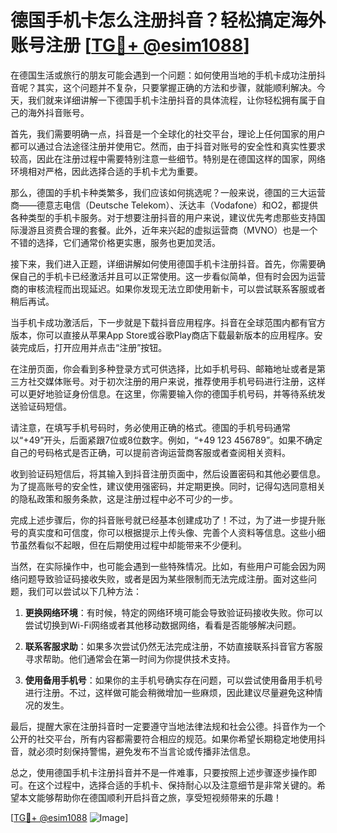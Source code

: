# 德国手机卡怎么注册抖音？轻松搞定海外账号注册 [[TG💪+ @esim1088](https://t.me/s/esim1088)]

在德国生活或旅行的朋友可能会遇到一个问题：如何使用当地的手机卡成功注册抖音呢？其实，这个问题并不复杂，只要掌握正确的方法和步骤，就能顺利解决。今天，我们就来详细讲解一下德国手机卡注册抖音的具体流程，让你轻松拥有属于自己的海外抖音账号。

首先，我们需要明确一点，抖音是一个全球化的社交平台，理论上任何国家的用户都可以通过合法途径注册并使用它。然而，由于抖音对账号的安全性和真实性要求较高，因此在注册过程中需要特别注意一些细节。特别是在德国这样的国家，网络环境相对严格，因此选择合适的手机卡尤为重要。

那么，德国的手机卡种类繁多，我们应该如何挑选呢？一般来说，德国的三大运营商——德意志电信（Deutsche Telekom）、沃达丰（Vodafone）和O2，都提供各种类型的手机卡服务。对于想要注册抖音的用户来说，建议优先考虑那些支持国际漫游且资费合理的套餐。此外，近年来兴起的虚拟运营商（MVNO）也是一个不错的选择，它们通常价格更实惠，服务也更加灵活。

接下来，我们进入正题，详细讲解如何使用德国手机卡注册抖音。首先，你需要确保自己的手机卡已经激活并且可以正常使用。这一步看似简单，但有时会因为运营商的审核流程而出现延迟。如果你发现无法立即使用新卡，可以尝试联系客服或者稍后再试。

当手机卡成功激活后，下一步就是下载抖音应用程序。抖音在全球范围内都有官方版本，你可以直接从苹果App Store或谷歌Play商店下载最新版本的应用程序。安装完成后，打开应用并点击“注册”按钮。

在注册页面，你会看到多种登录方式可供选择，比如手机号码、邮箱地址或者是第三方社交媒体账号。对于初次注册的用户来说，推荐使用手机号码进行注册，这样可以更好地验证身份信息。在这里，你需要输入你的德国手机号码，并等待系统发送验证码短信。

请注意，在填写手机号码时，务必使用正确的格式。德国的手机号码通常以“+49”开头，后面紧跟7位或8位数字。例如，“+49 123 456789”。如果不确定自己的号码格式是否正确，可以提前咨询运营商客服或者查阅相关资料。

收到验证码短信后，将其输入到抖音注册页面中，然后设置密码和其他必要信息。为了提高账号的安全性，建议使用强密码，并定期更换。同时，记得勾选同意相关的隐私政策和服务条款，这是注册过程中必不可少的一步。

完成上述步骤后，你的抖音账号就已经基本创建成功了！不过，为了进一步提升账号的真实度和可信度，你可以根据提示上传头像、完善个人资料等信息。这些小细节虽然看似不起眼，但在后期使用过程中却能带来不少便利。

当然，在实际操作中，也可能会遇到一些特殊情况。比如，有些用户可能会因为网络问题导致验证码接收失败，或者是因为某些限制而无法完成注册。面对这些问题，我们可以尝试以下几种方法：

1. **更换网络环境**：有时候，特定的网络环境可能会导致验证码接收失败。你可以尝试切换到Wi-Fi网络或者其他移动数据网络，看看是否能够解决问题。
   
2. **联系客服求助**：如果多次尝试仍然无法完成注册，不妨直接联系抖音官方客服寻求帮助。他们通常会在第一时间为你提供技术支持。

3. **使用备用手机号**：如果你的主手机号确实存在问题，可以尝试使用备用手机号进行注册。不过，这样做可能会稍微增加一些麻烦，因此建议尽量避免这种情况的发生。

最后，提醒大家在注册抖音时一定要遵守当地法律法规和社会公德。抖音作为一个公开的社交平台，所有内容都需要符合相应的规范。如果你希望长期稳定地使用抖音，就必须时刻保持警惕，避免发布不当言论或传播非法信息。

总之，使用德国手机卡注册抖音并不是一件难事，只要按照上述步骤逐步操作即可。在这个过程中，选择合适的手机卡、保持耐心以及注意细节是非常关键的。希望本文能够帮助你在德国顺利开启抖音之旅，享受短视频带来的乐趣！

[[TG💪+ @esim1088](https://t.me/s/esim1088) ![Image](https://i.postimg.cc/4NQfJmqS/Snipaste-2025-05-13-00-14-12.png)]